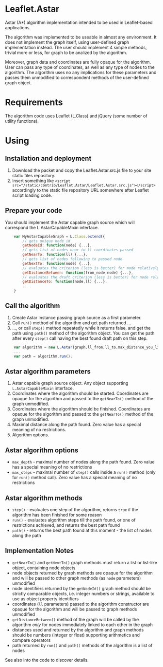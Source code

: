 Leaflet.Astar
=============

Astar (A*) algorithm implementation intended to be used in Leaflet-based applications.

The algorithm was implemented to be useable in almost any environment. It does not implement the graph itself, using user-defined graph implementation instead. The user should implement 4 simple methods, trivial more or less, for graph to be analized by the algorithm.

Moreover, graph data and coordinates are fully opaque for the algorithm. User can pass any type of coordinates, as well as any type of nodes to the algorithm. The algorithm uses no any implications for these parameters and passes them unmodified to correspondent methods of the user-defined graph object.

Requirements
============

The algorithm code uses Leaflet (L.Class) and jQuery (some number of utility functions).

Using
=====

Installation and deployment
---------------------------

1. Download the packet and copy the Leaflet.Astar.src.js file to your site static files repository.
2. Insert something like `<script src="/static/contrib/Leaflet.Astar/Leaflet.Astar.src.js"></script>` accordingly to the static file repository URL somewhere after Leaflet script loading code.

Prepare your code
-----------------

You should implement the Astar capable graph source which will correspond the L.AstarCapableMixin interface.

```javascript
    var MyAstarCapableGraph = L.Class.extend({
        // gets unique node id
        getNodeId: function(node) {...},
        // gets list of nodes near to ll coordinates passed
        getNearTo: function(ll) {...},
        // gets list of nodes following to passed node
        getNextTo: function(node) {...},
        // evaluates the criterion (less is better) for node relatively to from_node, distance f.e.
        getDistanceBetween: function(from_node,node) {...},
        // evaluates the draft criterion (less is better) for node relatively to ll coordinates, distance f.e.
        getDistanceTo: function(node,ll) {...},
        ...
    }
```

Call the algorithm
------------------

1. Create Astar instance passing graph source as a first parameter.
2. Call `run()` method of the algorithm and get path returned ...
3. ..., or call `step()` method repeatedly while it returns false, and get the path using `path()` method of the algorithm object. You can get the path after every `step()` call having the best found draft path on this step.

```javascript
    var algorithm = new L.Astar(graph,ll_from,ll_to,max_distance_you_like,options_you_like);
    ...
    var path = algorithm.run();
```

Astar algorithm parameters
--------------------------

1. Astar capable graph source object. Any object supporting `L.AstarCapableMixin` interface.
2. Coordinates where the algorithm should be started. Coordinates are opaque for the algorithm and passed to the `getNearTo()` method of the graph unmodified.
3. Coordinates where the algorithm should be finished. Coordinates are opaque for the algorithm and passed to the `getNearTo()` method of the graph unmodified.
4. Maximal distance along the path found. Zero value has a special meaning of no restrictions.
5. Algorithm options.

Astar algorithm options
-----------------------
* `max_depth` - maximal number of nodes along the path found. Zero value has a special meaning of no restrictions
* `max_steps` - maximal number of `step()` calls inside a `run()` method (only for `run()` method call). Zero value has a special meaning of no restrictions

Astar algorithm methods
-----------------------
* `step()` - evaluates one step of the algorithm, returns `true` if the algorithm has been finished for some reason
* `run()` - evaluates algorithm steps till the path found, or one of restrictions achieved, and returns the best path found
* `path()` - returns the best path found at this moment - the list of nodes along the path

Implementation Notes
--------------------

* `getNearTo()` and `getNextTo()` graph methods must return a list or list-like object, containing node objects
* node objects returned by graph methods are opaque for the algorithm and will be passed to other graph methods (as `node` parameters) unmodified
* node identifiers returned by the `getNodeId()` graph method should be strictly comparable objects, i.e. integer numbers or strings, available to use as object property identifiers
* coordinates (`ll` parameters) passed to the algorithm constructor are opaque for the algorithm and will be passed to graph methods unmodified
* `getDistanceBetween()` method of the graph will be called by the algorithm *only* for nodes immediately linked to each other in the graph
* distances used and returned by the algorithm and graph methods should be numbers (integer or float) supporting arithmetics and compare operators
* path returned by `run()` and `path()` methods of the algorithm is a list of nodes

See also into the code to discover details.
